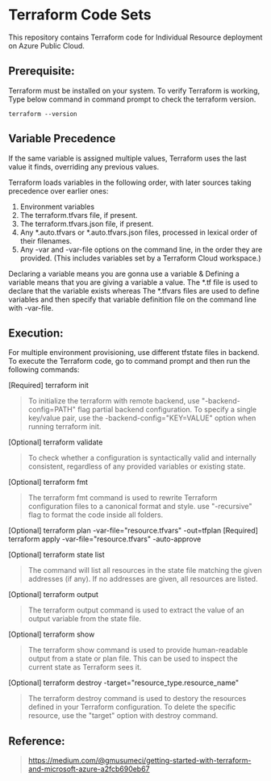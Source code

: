 # Terraform Code Sets
This repository contains Terraform code for Individual Resource deployment on Azure Public Cloud.

## Prerequisite:
Terraform must be installed on your system. To verify Terraform is working, Type below command in command prompt to check the terraform version.

	terraform --version

## Variable Precedence
If the same variable is assigned multiple values, Terraform uses the last value it finds, overriding any previous values.

Terraform loads variables in the following order, with later sources taking precedence over earlier ones:

1. Environment variables
2. The terraform.tfvars file, if present.
3. The terraform.tfvars.json file, if present.
4. Any *.auto.tfvars or *.auto.tfvars.json files, processed in lexical order of their filenames.
5. Any -var and -var-file options on the command line, in the order they are provided. (This includes variables set by a Terraform Cloud workspace.)

Declaring a variable means you are gonna use a variable & Defining a variable means that you are giving a variable a value.
The *.tf file is used to declare that the variable exists whereas The *.tfvars files are used to define variables and then specify that variable definition file on the command line with -var-file.


## Execution:
For multiple environment provisioning, use different tfstate files in backend. To execute the Terraform code, go to command prompt and then run the following commands:

[Required] terraform init
> To initialize the terraform with remote backend, use "-backend-config=PATH" flag partial backend configuration. To specify a single key/value pair, use the -backend-config="KEY=VALUE" option when running terraform init.

[Optional] terraform validate
> To check whether a configuration is syntactically valid and internally consistent, regardless of any provided variables or existing state.

[Optional] terraform fmt
> The terraform fmt command is used to rewrite Terraform configuration files to a canonical format and style. use "-recursive" flag to format the code inside all folders.

[Optional] terraform plan -var-file="resource.tfvars" -out=tfplan
[Required] terraform apply -var-file="resource.tfvars" -auto-approve
	
[Optional] terraform state list
> The command will list all resources in the state file matching the given addresses (if any). If no addresses are given, all resources are listed.

[Optional] terraform output
> The terraform output command is used to extract the value of an output variable from the state file.

[Optional] terraform show
> The terraform show command is used to provide human-readable output from a state or plan file. This can be used to inspect the current state as Terraform sees it.

[Optional] terraform destroy -target="resource_type.resource_name"
> The terraform destroy command is used to destory the resources defined in your Terraform configuration. To delete the specific resource, use the "target" option with destroy command.

## Reference:

> https://medium.com/@gmusumeci/getting-started-with-terraform-and-microsoft-azure-a2fcb690eb67
